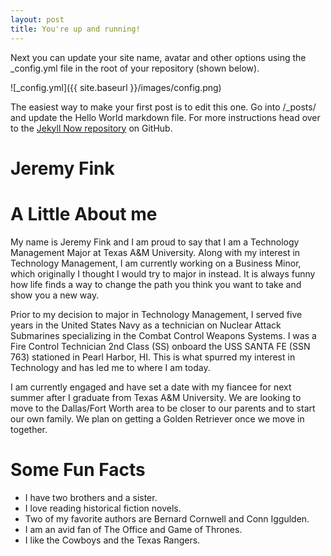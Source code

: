 ```yaml
---
layout: post
title: You're up and running!
---
```


Next you can update your site name, avatar and other options using the _config.yml file in the root of your repository (shown below).

![_config.yml]({{ site.baseurl }}/images/config.png)

The easiest way to make your first post is to edit this one. Go into /_posts/ and update the Hello World markdown file. For more instructions head over to the [Jekyll Now repository](https://github.com/barryclark/jekyll-now) on GitHub.

# Jeremy Fink

# A Little About me

My name is Jeremy Fink and I am proud to say that I am a Technology Management Major at Texas A&M University.
Along with my interest in Technology Management, I am currently working on a Business Minor, which originally I thought I would try to major in instead. 
It is always funny how life finds a way to change the path you think you want to take and show you a new way.

Prior to my decision to major in Technology Management, I served five years in the United States Navy as a technician on Nuclear Attack Submarines specializing in the Combat Control Weapons Systems.
I was a Fire Control Technician 2nd Class (SS) onboard the USS SANTA FE (SSN 763) stationed in Pearl Harbor, HI. 
This is what spurred my interest in Technology and has led me to where I am today.

I am currently engaged and have set a date with my fiancee for next summer after I graduate from Texas A&M University. 
We are looking to move to the Dallas/Fort Worth area to be closer to our parents and to start our own family. 
We plan on getting a Golden Retriever once we move in together. 

# Some Fun Facts

- I have two brothers and a sister. 
- I love reading historical fiction novels.
- Two of my favorite authors are Bernard Cornwell and Conn Iggulden.
- I am an avid fan of The Office and Game of Thrones.
- I like the Cowboys and the Texas Rangers.
